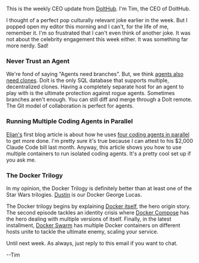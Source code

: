 This is the weekly CEO update from [DoltHub](https://www.dolthub.com/). I'm Tim, the CEO of DoltHub. 

I thought of a perfect pop culturally relevant joke earlier in the week. But I popped open my editor this morning and I can't, for the life of me, remember it. I'm so frustrated that I can't even think of another joke. It was not about the celebrity engagement this week either. It was something far more nerdy. Sad!

### Never Trust an Agent

We're fond of saying "Agents need branches". But, we think [agents also need clones](https://www.dolthub.com/blog/2025-08-25-agents-need-clones/). Dolt is the only SQL database that supports multiple, decentralized clones. Having a completely separate host for an agent to play with is the ultimate protection against rogue agents. Sometimes branches aren't enough. You can still diff and merge through a Dolt remote. The Git model of collaboration is perfect for agents.

### Running Multiple Coding Agents in Parallel

[Elian's](https://www.dolthub.com/team#elian) first blog article is about how he uses [four coding agents in parallel](https://www.dolthub.com/blog/2025-08-28-how-i-use-multiple-agents-in-parallel/) to get more done. I'm pretty sure it's true because I can attest to his $2,000 Claude Code bill last month. Anyway, this article shows you how to use multiple containers to run isolated coding agents. It's a pretty cool set up if you ask me.

### The Docker Trilogy

In my opinion, the Docker Trilogy is definitely better than at least one of the Star Wars trilogies. [Dustin](https://www.dolthub.com/team#dustin) is our Docker George Lucas. 

The Docker trilogy begins by explaining [Docker itself](https://www.dolthub.com/blog/2025-07-22-a-beginners-guide-to-docker/), the hero origin story. The second episode tackles an identity crisis where [Docker Compose](https://www.dolthub.com/blog/2025-08-19-a-beginners-guide-to-docker-compose/) has the hero dealing with multiple versions of itself. Finally, in the latest installment, [Docker Swarm](https://www.dolthub.com/blog/2025-08-27-a-beginners-guide-to-docker-swarm/) has multiple Docker containers on different hosts unite to tackle the ultimate enemy, scaling your service. 

Until next week. As always, just reply to this email if you want to chat.

--Tim